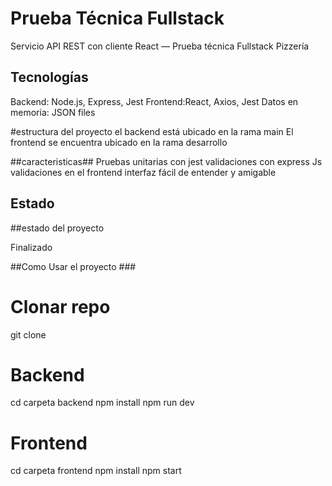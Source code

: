 # Prueba Técnica Fullstack

Servicio API REST con cliente React — Prueba técnica Fullstack Pizzería

## Tecnologías

Backend: Node.js, Express, Jest
Frontend:React, Axios, Jest
Datos en memoria: JSON files

#estructura del proyecto
el backend está ubicado en la rama main 
El frontend se encuentra ubicado en la rama desarrollo 

##caracteristicas##
Pruebas unitarias con jest
validaciones con express Js
validaciones en el frontend
interfaz fácil de entender y amigable 
## Estado

##estado del proyecto

Finalizado

##Como Usar el proyecto ###
# Clonar repo
git clone <URL>

# Backend
cd carpeta backend 
npm install
npm run dev


# Frontend
cd carpeta frontend 
npm install
npm start
